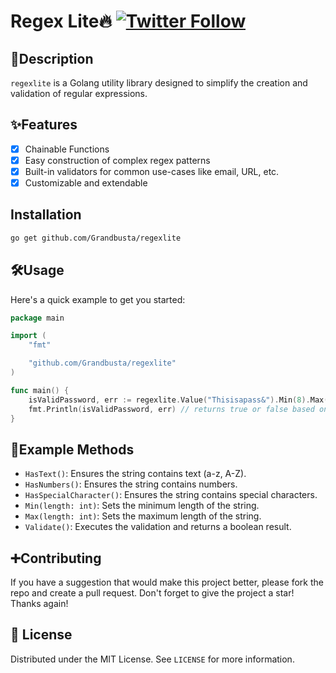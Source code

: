 # Regex Lite🔥 [![Twitter Follow](https://img.shields.io/twitter/follow/iamgrandbusta?style=social)](https://twitter.com/iamgrandbusta)

## 📖Description

`regexlite` is a Golang utility library designed to simplify the creation and validation of regular expressions.

## ✨Features

- [x] Chainable Functions
- [x] Easy construction of complex regex patterns
- [x] Built-in validators for common use-cases like email, URL, etc.
- [x] Customizable and extendable

## Installation

```bash
go get github.com/Grandbusta/regexlite
```

## 🛠️Usage

Here's a quick example to get you started:

```go
package main

import (
	"fmt"

	"github.com/Grandbusta/regexlite"
)

func main() {
	isValidPassword, err := regexlite.Value("Thisisapass&").Min(8).Max(30).HasUpperCase().HasSpecialCharacter().Validate()
	fmt.Println(isValidPassword, err) // returns true or false based on validation. err returns nil or error based on validation
}
```

## 📮Example Methods

- `HasText()`: Ensures the string contains text (a-z, A-Z).
- `HasNumbers()`: Ensures the string contains numbers.
- `HasSpecialCharacter()`: Ensures the string contains special characters.
- `Min(length: int)`: Sets the minimum length of the string.
- `Max(length: int)`: Sets the maximum length of the string.
- `Validate()`: Executes the validation and returns a boolean result.

## ➕Contributing

If you have a suggestion that would make this project better, please fork the repo and create a pull request.
Don't forget to give the project a star! Thanks again!

## 🔖 License

Distributed under the MIT License. See `LICENSE` for more information.
